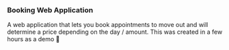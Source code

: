 ### Booking Web Application
A web application that lets you book appointments to move out and will determine a price depending on the day / amount. This was created in a few hours as a demo 🧰

